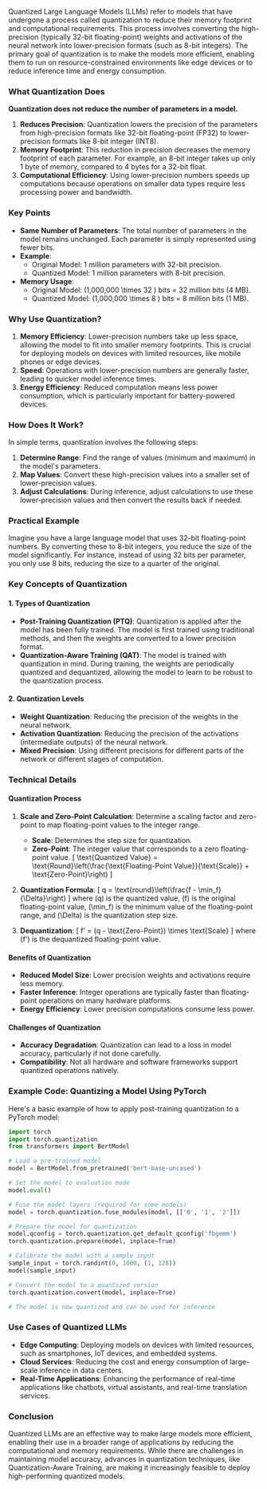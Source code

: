 Quantized Large Language Models (LLMs) refer to models that have undergone a process called quantization to reduce their memory footprint and computational requirements. This process involves converting the high-precision (typically 32-bit floating-point) weights and activations of the neural network into lower-precision formats (such as 8-bit integers). The primary goal of quantization is to make the models more efficient, enabling them to run on resource-constrained environments like edge devices or to reduce inference time and energy consumption.

### What Quantization Does

**Quantization does not reduce the number of parameters in a model.** 

1. **Reduces Precision**: Quantization lowers the precision of the parameters from high-precision formats like 32-bit floating-point (FP32) to lower-precision formats like 8-bit integer (INT8).
2. **Memory Footprint**: This reduction in precision decreases the memory footprint of each parameter. For example, an 8-bit integer takes up only 1 byte of memory, compared to 4 bytes for a 32-bit float.
3. **Computational Efficiency**: Using lower-precision numbers speeds up computations because operations on smaller data types require less processing power and bandwidth.

### Key Points

- **Same Number of Parameters**: The total number of parameters in the model remains unchanged. Each parameter is simply represented using fewer bits.
- **Example**:
  - Original Model: 1 million parameters with 32-bit precision.
  - Quantized Model: 1 million parameters with 8-bit precision.
- **Memory Usage**:
  - Original Model: \(1,000,000 \times 32 \) bits = 32 million bits (4 MB).
  - Quantized Model: \(1,000,000 \times 8 \) bits = 8 million bits (1 MB).
### Why Use Quantization?

1. **Memory Efficiency**: Lower-precision numbers take up less space, allowing the model to fit into smaller memory footprints. This is crucial for deploying models on devices with limited resources, like mobile phones or edge devices.
2. **Speed**: Operations with lower-precision numbers are generally faster, leading to quicker model inference times.
3. **Energy Efficiency**: Reduced computation means less power consumption, which is particularly important for battery-powered devices.

### How Does It Work?

In simple terms, quantization involves the following steps:

1. **Determine Range**: Find the range of values (minimum and maximum) in the model's parameters.
2. **Map Values**: Convert these high-precision values into a smaller set of lower-precision values.
3. **Adjust Calculations**: During inference, adjust calculations to use these lower-precision values and then convert the results back if needed.

### Practical Example

Imagine you have a large language model that uses 32-bit floating-point numbers. By converting these to 8-bit integers, you reduce the size of the model significantly. For instance, instead of using 32 bits per parameter, you only use 8 bits, reducing the size to a quarter of the original.


### Key Concepts of Quantization

#### 1. Types of Quantization
- **Post-Training Quantization (PTQ)**: Quantization is applied after the model has been fully trained. The model is first trained using traditional methods, and then the weights are converted to a lower precision format.
- **Quantization-Aware Training (QAT)**: The model is trained with quantization in mind. During training, the weights are periodically quantized and dequantized, allowing the model to learn to be robust to the quantization process.

#### 2. Quantization Levels
- **Weight Quantization**: Reducing the precision of the weights in the neural network.
- **Activation Quantization**: Reducing the precision of the activations (intermediate outputs) of the neural network.
- **Mixed Precision**: Using different precisions for different parts of the network or different stages of computation.

### Technical Details

#### Quantization Process
1. **Scale and Zero-Point Calculation**: Determine a scaling factor and zero-point to map floating-point values to the integer range.
   - **Scale**: Determines the step size for quantization.
   - **Zero-Point**: The integer value that corresponds to a zero floating-point value.
   \[
   \text{Quantized Value} = \text{Round}\left(\frac{\text{Floating-Point Value}}{\text{Scale}} + \text{Zero-Point}\right)
   \]

2. **Quantization Formula**:
   \[
   q = \text{round}\left(\frac{f - \min_f}{\Delta}\right)
   \]
   where \(q\) is the quantized value, \(f\) is the original floating-point value, \(\min_f\) is the minimum value of the floating-point range, and \(\Delta\) is the quantization step size.

3. **Dequantization**:
   \[
   f' = (q - \text{Zero-Point}) \times \text{Scale}
   \]
   where \(f'\) is the dequantized floating-point value.

#### Benefits of Quantization
- **Reduced Model Size**: Lower precision weights and activations require less memory.
- **Faster Inference**: Integer operations are typically faster than floating-point operations on many hardware platforms.
- **Energy Efficiency**: Lower precision computations consume less power.

#### Challenges of Quantization
- **Accuracy Degradation**: Quantization can lead to a loss in model accuracy, particularly if not done carefully.
- **Compatibility**: Not all hardware and software frameworks support quantized operations natively.

### Example Code: Quantizing a Model Using PyTorch

Here's a basic example of how to apply post-training quantization to a PyTorch model:

```python
import torch
import torch.quantization
from transformers import BertModel

# Load a pre-trained model
model = BertModel.from_pretrained('bert-base-uncased')

# Set the model to evaluation mode
model.eval()

# Fuse the model layers (required for some models)
model = torch.quantization.fuse_modules(model, [['0', '1', '2']])

# Prepare the model for quantization
model.qconfig = torch.quantization.get_default_qconfig('fbgemm')
torch.quantization.prepare(model, inplace=True)

# Calibrate the model with a sample input
sample_input = torch.randint(0, 1000, (1, 128))
model(sample_input)

# Convert the model to a quantized version
torch.quantization.convert(model, inplace=True)

# The model is now quantized and can be used for inference
```

### Use Cases of Quantized LLMs
- **Edge Computing**: Deploying models on devices with limited resources, such as smartphones, IoT devices, and embedded systems.
- **Cloud Services**: Reducing the cost and energy consumption of large-scale inference in data centers.
- **Real-Time Applications**: Enhancing the performance of real-time applications like chatbots, virtual assistants, and real-time translation services.

### Conclusion
Quantized LLMs are an effective way to make large models more efficient, enabling their use in a broader range of applications by reducing the computational and memory requirements. While there are challenges in maintaining model accuracy, advances in quantization techniques, like Quantization-Aware Training, are making it increasingly feasible to deploy high-performing quantized models.

